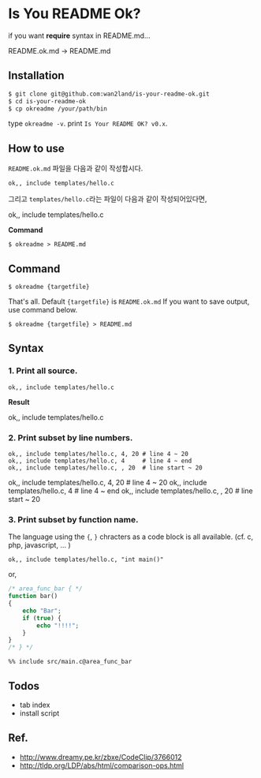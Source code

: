 Is You README Ok?
=================

if you want **require** syntax in README.md...

README.ok.md -> README.md

## Installation

```sh
$ git clone git@github.com:wan2land/is-your-readme-ok.git
$ cd is-your-readme-ok
$ cp okreadme /your/path/bin
```

type `okreadme -v`. print `Is Your README OK? v0.x`.

## How to use

`README.ok.md` 파일을 다음과 같이 작성합시다.

```
ok,, include templates/hello.c
```

그리고 `templates/hello.c`라는 파일이 다음과 같이 작성되어있다면,

ok,, include templates/hello.c

**Command**

```
$ okreadme > README.md
```

## Command

```
$ okreadme {targetfile}
```

That's all. Default `{targetfile}` is `README.ok.md`
If you want to save output, use command below.

```
$ okreadme {targetfile} > README.md
```

## Syntax

### 1. Print all source.

```
ok,, include templates/hello.c
```

**Result**

ok,, include templates/hello.c

### 2. Print subset by line numbers.

```
ok,, include templates/hello.c, 4, 20 # line 4 ~ 20
ok,, include templates/hello.c, 4     # line 4 ~ end
ok,, include templates/hello.c, , 20  # line start ~ 20
```

ok,, include templates/hello.c, 4, 20 # line 4 ~ 20
ok,, include templates/hello.c, 4     # line 4 ~ end
ok,, include templates/hello.c, , 20  # line start ~ 20

### 3. Print subset by function name.

The language using the `{`, `}` chracters as a code block is all available.
(cf. c, php, javascript, ... )

```
ok,, include templates/hello.c, "int main()"
```

or,

```php
/* area_func_bar { */
function bar()
{
	echo "Bar";
	if (true) {
		echo "!!!!";
	}
}
/* } */
```

```
%% include src/main.c@area_func_bar
```

## Todos

- tab index
- install script

## Ref.

- http://www.dreamy.pe.kr/zbxe/CodeClip/3766012
- http://tldp.org/LDP/abs/html/comparison-ops.html
